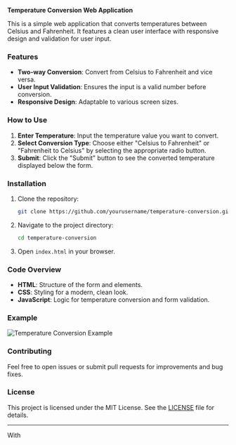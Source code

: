 **Temperature Conversion Web Application**

This is a simple web application that converts temperatures between Celsius and Fahrenheit. It features a clean user interface with responsive design and validation for user input. 

### Features

- **Two-way Conversion**: Convert from Celsius to Fahrenheit and vice versa.
- **User Input Validation**: Ensures the input is a valid number before conversion.
- **Responsive Design**: Adaptable to various screen sizes.

### How to Use

1. **Enter Temperature**: Input the temperature value you want to convert.
2. **Select Conversion Type**: Choose either "Celsius to Fahrenheit" or "Fahrenheit to Celsius" by selecting the appropriate radio button.
3. **Submit**: Click the "Submit" button to see the converted temperature displayed below the form.

### Installation

1. Clone the repository:
   ```sh
   git clone https://github.com/yourusername/temperature-conversion.git
   ```
2. Navigate to the project directory:
   ```sh
   cd temperature-conversion
   ```
3. Open `index.html` in your browser.

### Code Overview

- **HTML**: Structure of the form and elements.
- **CSS**: Styling for a modern, clean look.
- **JavaScript**: Logic for temperature conversion and form validation.

### Example

![Temperature Conversion Example](screenshot.png)

### Contributing

Feel free to open issues or submit pull requests for improvements and bug fixes.

### License

This project is licensed under the MIT License. See the [LICENSE](LICENSE) file for details.

---

With 
